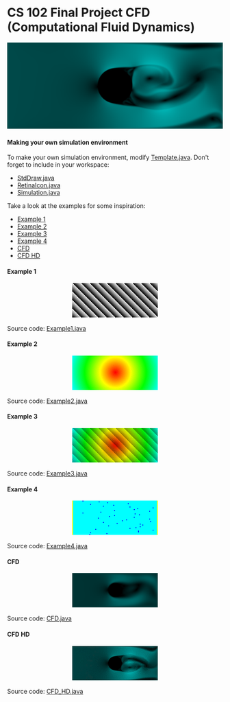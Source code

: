 # CS 102 Final Project CFD (Computational Fluid Dynamics)

![alt screenshot](docs/media/CFD.png "screenshot")

#### Making your own simulation environment

To make your own simulation environment, modify
[Template.java](src/Template.java). Don't forget to include in your workspace:
* [StdDraw.java](src/StdDraw.java)
* [RetinaIcon.java](src/RetinaIcon.java)
* [Simulation.java](src/Simulation.java)

Take a look at the examples for some inspiration:
* [Example 1](#example-1)
* [Example 2](#example-2)
* [Example 3](#example-3)
* [Example 4](#example-4)
* [CFD](#cfd)
* [CFD HD](#cfd-hd)

#### Example 1
<p align="center">
  <img src="docs/media/Example1.gif">
</p>

Source code: [Example1.java](src/Example1.java)

#### Example 2
<p align="center">
  <img src="docs/media/Example2.gif">
</p>

Source code: [Example2.java](src/Example2.java)

#### Example 3
<p align="center">
  <img src="docs/media/Example3.gif">
</p>

Source code: [Example3.java](src/Example3.java)

#### Example 4
<p align="center">
  <img src="docs/media/Example4.gif">
</p>

Source code: [Example4.java](src/Example4.java)

#### CFD
<p align="center">
  <img src="docs/media/CFD.gif">
</p>

Source code: [CFD.java](src/CFD.java)

#### CFD HD
<p align="center">
  <img src="docs/media/CFD_HD_Clip.gif">
</p>

Source code: [CFD_HD.java](src/CFD_HD.java)

